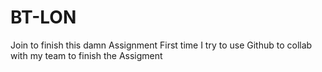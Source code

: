 # BT-LON
Join to finish this damn Assignment
First time I try to use Github to collab with my team to finish the Assigment
